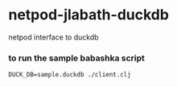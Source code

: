 # netpod-jlabath-duckdb
netpod interface to duckdb

### to run the sample babashka script

    DUCK_DB=sample.duckdb ./client.clj

